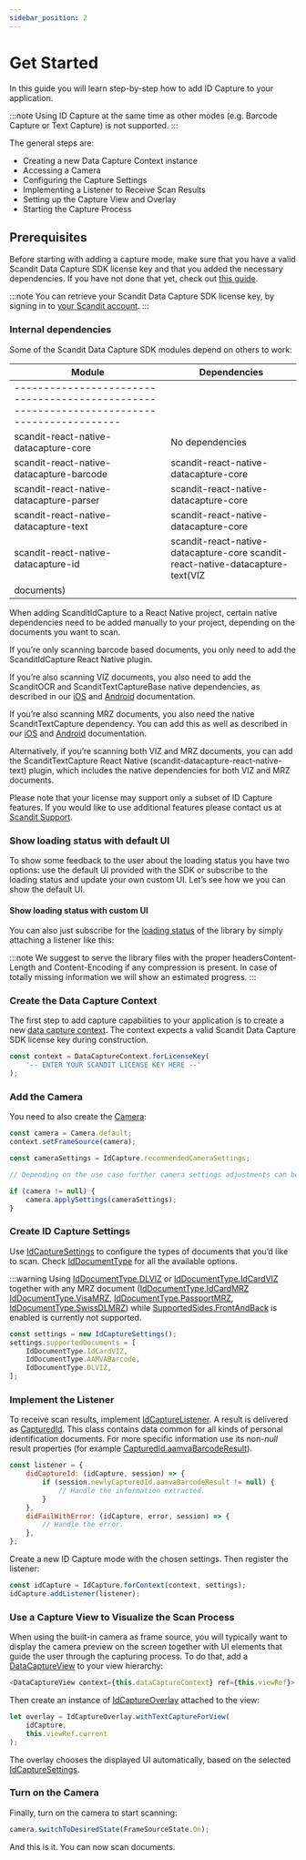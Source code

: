 ```yaml
---
sidebar_position: 2
---
```


# Get Started

In this guide you will learn step-by-step how to add ID Capture to your application.

:::note
Using ID Capture at the same time as other modes (e.g. Barcode Capture or Text Capture) is not supported.
:::

The general steps are:

- Creating a new Data Capture Context instance
- Accessing a Camera
- Configuring the Capture Settings
- Implementing a Listener to Receive Scan Results
- Setting up the Capture View and Overlay
- Starting the Capture Process

## Prerequisites

Before starting with adding a capture mode, make sure that you have a valid Scandit Data Capture SDK license key and that you added the necessary dependencies. If you have not done that yet, check out [this guide](add-sdk.html).

:::note
You can retrieve your Scandit Data Capture SDK license key, by signing in to [your Scandit account](https://ssl.scandit.com/dashboard/sign-in).
:::

### Internal dependencies

Some of the Scandit Data Capture SDK modules depend on others to work:

| Module                                                                                     | Dependencies                                                                    |
| ------------------------------------------------------------------------------------------ | ------------------------------------------------------------------------------- |
| ------------------------------------------------------------------------------------------ |
| scandit-react-native-datacapture-core                                                      | No dependencies                                                                 |
| scandit-react-native-datacapture-barcode                                                   | scandit-react-native-datacapture-core                                           |
| scandit-react-native-datacapture-parser                                                    | scandit-react-native-datacapture-core                                           |
| scandit-react-native-datacapture-text                                                      | scandit-react-native-datacapture-core                                           |
| scandit-react-native-datacapture-id                                                        | scandit-react-native-datacapture-core scandit-react-native-datacapture-text(VIZ |
| documents)                                                                                 |

When adding ScanditIdCapture to a React Native project, certain native dependencies need to be added manually to your project, depending on the documents you want to scan.

If you’re only scanning barcode based documents, you only need to add the ScanditIdCapture React Native plugin.

If you’re also scanning VIZ documents, you also need to add the ScanditOCR and ScanditTextCaptureBase native dependencies, as described in our [iOS](https://docs.scandit.com/data-capture-sdk/ios/add-sdk.html) and
[Android](https://docs.scandit.com/data-capture-sdk/android/add-sdk.html) documentation.

If you’re also scanning MRZ documents, you also need the native ScanditTextCapture dependency. You can add this as well as described in our [iOS](https://docs.scandit.com/data-capture-sdk/ios/add-sdk.html) and
[Android](https://docs.scandit.com/data-capture-sdk/android/add-sdk.html) documentation.

Alternatively, if you’re scanning both VIZ and MRZ documents, you can add the ScanditTextCapture React Native (scandit-datacapture-react-native-text) plugin, which includes the native dependencies for both VIZ and MRZ documents.

Please note that your license may support only a subset of ID Capture features. If you would like to use additional features please contact us at [Scandit Support](mailto:support%40scandit.com).

### Show loading status with default UI

To show some feedback to the user about the loading status you have two options: use the default UI provided with the SDK or subscribe to the loading status and update your own custom UI. Let’s see how we you can show the default UI.

#### Show loading status with custom UI

You can also just subscribe for the [loading status](core/api/web/loading-status.html) of the library by simply attaching a listener like this:

:::note
We suggest to serve the library files with the proper headersContent-Length and Content-Encoding if any compression is present. In case of totally missing information we will show an estimated progress.
:::

### Create the Data Capture Context

The first step to add capture capabilities to your application is to create a new [data capture context](core/api/data-capture-context.html#class-scandit.datacapture.core.DataCaptureContext). The context expects a valid Scandit Data Capture SDK license key during construction.

```js
const context = DataCaptureContext.forLicenseKey(
	'-- ENTER YOUR SCANDIT LICENSE KEY HERE --'
);
```

### Add the Camera

You need to also create the [Camera](core/api/camera.html#class-scandit.datacapture.core.Camera):

```js
const camera = Camera.default;
context.setFrameSource(camera);

const cameraSettings = IdCapture.recommendedCameraSettings;

// Depending on the use case further camera settings adjustments can be made here.

if (camera != null) {
	camera.applySettings(cameraSettings);
}
```

### Create ID Capture Settings

Use [IdCaptureSettings](id-capture/api/id-capture-settings.html#class-scandit.datacapture.id.IdCaptureSettings) to configure the types of documents that you’d like to scan. Check [IdDocumentType](id-capture/api/id-document-type.html#enum-scandit.datacapture.id.IdDocumentType) for all the available options.

:::warning
Using [IdDocumentType.DLVIZ](id-capture/api/id-document-type.html#value-scandit.datacapture.id.IdDocumentType.DlViz) or [IdDocumentType.IdCardVIZ](id-capture/api/id-document-type.html#value-scandit.datacapture.id.IdDocumentType.IdCardViz) together with any MRZ document ([IdDocumentType.IdCardMRZ](id-capture/api/id-document-type.html#value-scandit.datacapture.id.IdDocumentType.IdCardMrz) [IdDocumentType.VisaMRZ](id-capture/api/id-document-type.html#value-scandit.datacapture.id.IdDocumentType.VisaMrz), [IdDocumentType.PassportMRZ](id-capture/api/id-document-type.html#value-scandit.datacapture.id.IdDocumentType.PassportMrz), [IdDocumentType.SwissDLMRZ](id-capture/api/id-document-type.html#value-scandit.datacapture.id.IdDocumentType.SwissDlMrz)) while [SupportedSides.FrontAndBack](id-capture/api/id-supported-document-sides.html#value-scandit.datacapture.id.SupportedSides.FrontAndBack) is enabled is currently not supported.

```js
const settings = new IdCaptureSettings();
settings.supportedDocuments = [
	IdDocumentType.IdCardVIZ,
	IdDocumentType.AAMVABarcode,
	IdDocumentType.DLVIZ,
];
```

### Implement the Listener

To receive scan results, implement [IdCaptureListener](id-capture/api/id-capture-listener.html#interface-scandit.datacapture.id.IIdCaptureListener). A result is delivered as [CapturedId](id-capture/api/captured-id.html#class-scandit.datacapture.id.CapturedId). This class contains data common for all kinds of personal identification documents. For more specific information use its non-_null_ result properties (for example [CapturedId.aamvaBarcodeResult](id-capture/api/captured-id.html#property-scandit.datacapture.id.CapturedId.AamvaBarcode)).

```js
const listener = {
	didCaptureId: (idCapture, session) => {
		if (session.newlyCapturedId.aamvaBarcodeResult != null) {
			// Handle the information extracted.
		}
	},
	didFailWithError: (idCapture, error, session) => {
		// Handle the error.
	},
};
```

Create a new ID Capture mode with the chosen settings. Then register the listener:

```js
const idCapture = IdCapture.forContext(context, settings);
idCapture.addListener(listener);
```

### Use a Capture View to Visualize the Scan Process

When using the built-in camera as frame source, you will typically want to display the camera preview on the screen together with UI elements that guide the user through the capturing process. To do that, add a [DataCaptureView](core/api/ui/data-capture-view.html#class-scandit.datacapture.core.ui.DataCaptureView) to your view hierarchy:

```js
<DataCaptureView context={this.dataCaptureContext} ref={this.viewRef}>
```

Then create an instance of [IdCaptureOverlay](id-capture/api/ui/id-capture-overlay.html#class-scandit.datacapture.id.ui.IdCaptureOverlay) attached to the view:

```js
let overlay = IdCaptureOverlay.withTextCaptureForView(
	idCapture,
	this.viewRef.current
);
```

The overlay chooses the displayed UI automatically, based on the selected
[IdCaptureSettings](id-capture/api/id-capture-settings.html#class-scandit.datacapture.id.IdCaptureSettings).

### Turn on the Camera

Finally, turn on the camera to start scanning:

```js
camera.switchToDesiredState(FrameSourceState.On);
```

And this is it. You can now scan documents.

